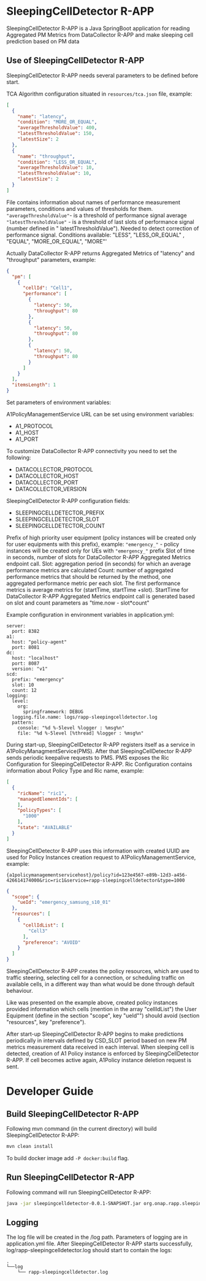 # SleepingCellDetector R-APP

SleepingCellDetector R-APP is a Java SpringBoot application for reading Aggregated PM Metrics from DataCollector R-APP
and make sleeping cell prediction based on PM data

## Use of SleepingCellDetector R-APP

SleepingCellDetector R-APP needs several parameters to be defined before start.

TCA Algorithm configuration situated in `resources/tca.json` file, example:

```json
[
  {
    "name": "latency",
    "condition": "MORE_OR_EQUAL",
    "averageThresholdValue": 400,
    "latestThresholdValue": 150,
    "latestSize": 2
  },
  {
    "name": "throughput",
    "condition": "LESS_OR_EQUAL",
    "averageThresholdValue": 10,
    "latestThresholdValue": 10,
    "latestSize": 2
  }
]
```

File contains information about names of performance measurement parameters, conditions and values of thresholds for
them.
`"averageThresholdValue"`- is a threshold of performance signal average
`"latestThresholdValue"` - is a threshold of last slots of performance signal (number defined in "
latestThresholdValue"). Needed to detect correction of performance signal. Conditions available: "LESS", "LESS_OR_EQUAL"
, "EQUAL", "MORE_OR_EQUAL", "MORE"'

Actually DataCollector R-APP returns Aggregated Metrics of "latency" and "throughput" parameters, example:

```json
{
  "pm": [
    {
      "cellId": "Cell1",
      "performance": [
        {
          "latency": 50,
          "throughput": 80
        },
        {
          "latency": 50,
          "throughput": 80
        },
        {
          "latency": 50,
          "throughput": 80
        }
      ]
    }
  ],
  "itemsLength": 1
}
```

Set parameters of environment variables:

A1PolicyManagementService URL can be set using environment variables:

- A1\_PROTOCOL
- A1\_HOST
- A1\_PORT

To customize DataCollector R-APP connectivity you need to set the following:

- DATACOLLECTOR_PROTOCOL
- DATACOLLECTOR_HOST
- DATACOLLECTOR_PORT
- DATACOLLECTOR_VERSION

SleepingCellDetector R-APP configuration fields:

- SLEEPINGCELLDETECTOR_PREFIX
- SLEEPINGCELLDETECTOR_SLOT
- SLEEPINGCELLDETECTOR_COUNT

Prefix of high priority user equipment (policy instances will be created only for user equipments with this prefix),
example:
`"emergency_"` - policy instances will be created only for UEs with `"emergency_"` prefix Slot of time in seconds,
number of slots for DataCollector R-APP Aggregated Metrics endpoint call. Slot: aggregation period (in seconds) for
which an average performance metrics are calculated Count: number of aggregated performance metrics that should be
returned by the method, one aggregated performance metric per each slot. The first performance metrics is average
metrics for (startTime, startTime +slot). StartTime for DataCollector R-APP Aggregated Metrics endpoint call is
generated based on slot and count parameters as "time.now - slot\*count"

Example configuration in environment variables in application.yml:

```
server:
  port: 8382
a1:
  host: "policy-agent"
  port: 8081
dc:
  host: "localhost"
  port: 8087
  version: "v1"
scd:
  prefix: "emergency"
  slot: 10
  count: 12
logging:
  level:
    org:
      springframework: DEBUG
  logging.file.name: logs/rapp-sleepingcelldetector.log
  pattern:
    console: "%d %-5level %logger : %msg%n"
    file: "%d %-5level [%thread] %logger : %msg%n"
```

During start-up, SleepingCellDetector R-APP registers itself as a service in A1PolicyManagmentService(PMS). After that
SleepingCellDetector R-APP sends periodic keepalive requests to PMS. PMS exposes the Ric Configuration for SleepingCellDetector R-APP.
Ric Configuration contains information about Policy Type and Ric name, example:

```json
[
  {
    "ricName": "ric1",
    "managedElementIds": [
    ],
    "policyTypes": [
      "1000"
    ],
    "state": "AVAILABLE"
  }
]
```

SleepingCellDetector R-APP uses this information with created UUID are used for Policy Instances creation request to
A1PolicyManagementService, example:

`{a1policymanagementservicehost}/policy?id=123e4567-e89b-12d3-a456-426614174000&ric=ric1&service=rapp-sleepingcelldetector&type=1000`

```json
{
  "scope": {
    "ueId": "emergency_samsung_s10_01"
  },
  "resources": [
    {
      "cellIdList": [
        "Cell3"
      ],
      "preference": "AVOID"
    }
  ]
}
```

SleepingCellDetector R-APP creates the policy resources, which are used to traffic steering,
selecting cell for a connection, or scheduling traffic on available cells,
in a different way than what would be done through default behaviour.

Like was presented on the example above, created policy instances provided information
which cells (mention in the array "cellIdList") the User Equipment (define in the section "scope", key "ueId"")
should avoid (section "resources", key "preference").

After start-up SleepingCellDetector R-APP begins to make predictions periodically in intervals defined by CSD_SLOT
period based on new PM metrics measurement data received in each interval.
When sleeping cell is detected, creation of A1 Policy instance is enforced by SleepingCellDetector R-APP.
If cell becomes active again, A1Policy instance deletion request is sent.

# Developer Guide

## Build SleepingCellDetector R-APP

Following mvn command (in the current directory) will build SleepingCellDetector R-APP:

```bash
mvn clean install
```

To build docker image add `-P docker:build` flag.

## Run SleepingCellDetector R-APP

Following command will run SleepingCellDetector R-APP:

```bash
java -jar sleepingcelldetector-0.0.1-SNAPSHOT.jar org.onap.rapp.sleepingcelldetector.SleepingCellDetectorApplication
```

## Logging

The log file will be created in the /log path. Parameters of logging are in application.yml file.
After SleepingCellDetector R-APP starts successfully, log/rapp-sleepingcelldetector.log should start to contain the logs:

```
.
└──log
    └── rapp-sleepingcelldetector.log
```
